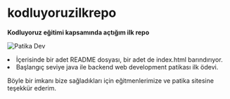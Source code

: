 # kodluyoruzilkrepo
**Kodluyoruz eğitimi kapsamında açtığım ilk repo**

![Patika Dev](https://app.patika.dev/staticFiles/newPatikaLogo.svg)

<li>İçerisinde bir adet README dosyası, bir adet de index.html barındırıyor.

<li>Başlangıç seviye java ile backend web development patikası ilk ödevi.

Böyle bir imkanı bize sağladıkları için eğitmenlerimize ve patika sitesine teşekkür ederim.

